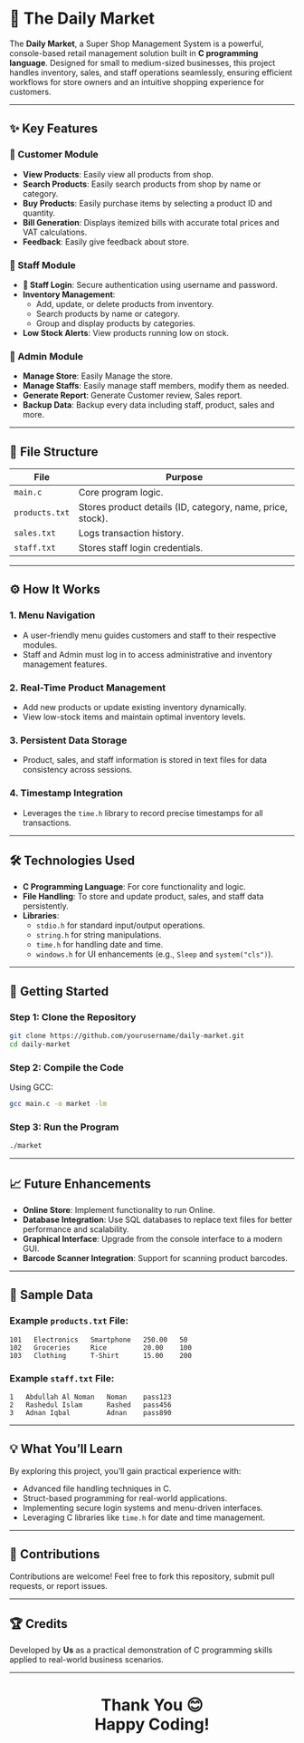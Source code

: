 # 🛒 **The Daily Market**  

The **Daily Market**, a Super Shop Management System is a powerful, console-based retail management solution built in **C programming language**. Designed for small to medium-sized businesses, this project handles inventory, sales, and staff operations seamlessly, ensuring efficient workflows for store owners and an intuitive shopping experience for customers.  

---

## ✨ **Key Features**  

### **🔹 Customer Module**  
- **View Products**: Easily view all products from shop.  
- **Search Products**: Easily search products from shop by name or category.  
- **Buy Products**: Easily purchase items by selecting a product ID and quantity.  
- **Bill Generation**: Displays itemized bills with accurate total prices and VAT calculations.  
- **Feedback**: Easily give feedback about store.    

### **🔹 Staff Module**  
- **🔑 Staff Login**: Secure authentication using username and password.  
- **Inventory Management**:  
  - Add, update, or delete products from inventory.  
  - Search products by name or category.  
  - Group and display products by categories.  
- **Low Stock Alerts**: View products running low on stock.  

### **🔹 Admin Module**  
- **Manage Store**: Easily Manage the store.  
- **Manage Staffs**: Easily manage staff members, modify them as needed.  
- **Generate Report**: Generate Customer review, Sales report.  
- **Backup Data**: Backup every data including staff, product, sales and more.

---

## 📂 **File Structure**  

| **File**          | **Purpose**                                        |  
|--------------------|----------------------------------------------------|  
| `main.c`           | Core program logic.                               |  
| `products.txt`     | Stores product details (ID, category, name, price, stock). |  
| `sales.txt`        | Logs transaction history.                         |  
| `staff.txt`        | Stores staff login credentials.                   |  

---

## ⚙️ **How It Works**  

### **1. Menu Navigation**  
- A user-friendly menu guides customers and staff to their respective modules.  
- Staff and Admin must log in to access administrative and inventory management features.  

### **2. Real-Time Product Management**  
- Add new products or update existing inventory dynamically.  
- View low-stock items and maintain optimal inventory levels.  

### **3. Persistent Data Storage**  
- Product, sales, and staff information is stored in text files for data consistency across sessions.  

### **4. Timestamp Integration**  
- Leverages the `time.h` library to record precise timestamps for all transactions.  

---

## 🛠️ **Technologies Used**  

- **C Programming Language**: For core functionality and logic.  
- **File Handling**: To store and update product, sales, and staff data persistently.  
- **Libraries**:  
  - `stdio.h` for standard input/output operations.  
  - `string.h` for string manipulations.  
  - `time.h` for handling date and time.  
  - `windows.h` for UI enhancements (e.g., `Sleep` and `system("cls")`).  

---

## 🚀 **Getting Started**  

### **Step 1: Clone the Repository**  
```bash  
git clone https://github.com/yourusername/daily-market.git  
cd daily-market  
```  

### **Step 2: Compile the Code**  
Using GCC:  
```bash  
gcc main.c -o market -lm  
```  

### **Step 3: Run the Program**  
```bash  
./market  
```  

---

## 📈 **Future Enhancements**  

- **Online Store**: Implement functionality to run Online.  
- **Database Integration**: Use SQL databases to replace text files for better performance and scalability.  
- **Graphical Interface**: Upgrade from the console interface to a modern GUI.  
- **Barcode Scanner Integration**: Support for scanning product barcodes.  

---

## 📝 **Sample Data**  

### Example `products.txt` File:  
```  
101   Electronics   Smartphone   250.00   50  
102   Groceries     Rice         20.00    100  
103   Clothing      T-Shirt      15.00    200  
```  

### Example `staff.txt` File:  
```  
1   Abdullah Al Noman   Noman    pass123  
2   Rashedul Islam      Rashed   pass456  
3   Adnan Iqbal         Adnan    pass890  
```  

---

## 💡 **What You’ll Learn**  

By exploring this project, you’ll gain practical experience with:  
- Advanced file handling techniques in C.  
- Struct-based programming for real-world applications.  
- Implementing secure login systems and menu-driven interfaces.  
- Leveraging C libraries like `time.h` for date and time management.  

---

## 🤝 **Contributions**  

Contributions are welcome! Feel free to fork this repository, submit pull requests, or report issues.  

---

## 🏆 **Credits**  

Developed by **Us** as a practical demonstration of C programming skills applied to real-world business scenarios.  

---  
# <p align="center">Thank You 😊<br>Happy Coding!</p>
